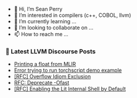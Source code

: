 - 👋 Hi, I’m Sean Perry
- 👀 I’m interested in compilers (c++, COBOL, llvm)
- 🌱 I’m currently learning ...
- 💞️ I’m looking to collaborate on ...
- 📫 How to reach me ...

<!---
s66perry/s66perry is a ✨ special ✨ repository because its `README.md` (this file) appears on your GitHub profile.
You can click the Preview link to take a look at your changes.
--->
### 📕 Latest LLVM Discourse Posts

<!-- DISCOURSE-LLVM:START -->
- [Printing a float from MLIR](https://discourse.llvm.org/t/printing-a-float-from-mlir/80291#post_1)
- [Error trying to run torchscript demo example](https://discourse.llvm.org/t/error-trying-to-run-torchscript-demo-example/80111#post_4)
- [[RFC] Overflow Idiom Exclusion](https://discourse.llvm.org/t/rfc-overflow-idiom-exclusion/80093#post_7)
- [RFC: Deprecate -Ofast](https://discourse.llvm.org/t/rfc-deprecate-ofast/78687?page=6#post_119)
- [[RFC] Enabling the Lit Internal Shell by Default](https://discourse.llvm.org/t/rfc-enabling-the-lit-internal-shell-by-default/80179#post_15)
<!-- DISCOURSE-LLVM:END -->
